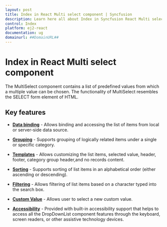 ```yaml
---
layout: post
title: Index in React Multi select component | Syncfusion
description: Learn here all about Index in Syncfusion React Multi select component of Syncfusion Essential JS 2 and more.
control: Index 
platform: ej2-react
documentation: ug
domainurl: ##DomainURL##
---
```


# Index in React Multi select component

The MultiSelect component contains a list of predefined values from which a multiple value can be chosen. The functionality
of MultiSelect resembles the SELECT form element of HTML.

## Key features

* **[Data binding](../multi-select/data-binding)** - Allows binding and accessing the list of items from local or server-side data source.

* **[Grouping](../multi-select/grouping)** -  Supports grouping of logically related items under a single or specific category.

* **[Templates](../multi-select/templates)** - Allows customizing the list items, selected value, header, footer, category group header,and no records content.

* **[Sorting](https://ej2.syncfusion.com/react/documentation/api/multi-select/#sortorder)** - Supports sorting of list items in an alphabetical order (either ascending or descending).

* **[Filtering](../multi-select/filtering)** - Allows filtering of list items based on a character typed into the search box.

* **[Custom Value](../multi-select/custom-value)** - Allows user to select a new custom value.

* **[Accessibility](../multi-select/accessibility)** - Provided with built-in accessibility support that helps to access all the DropDownList component features through the keyboard, screen readers, or other assistive technology devices.
